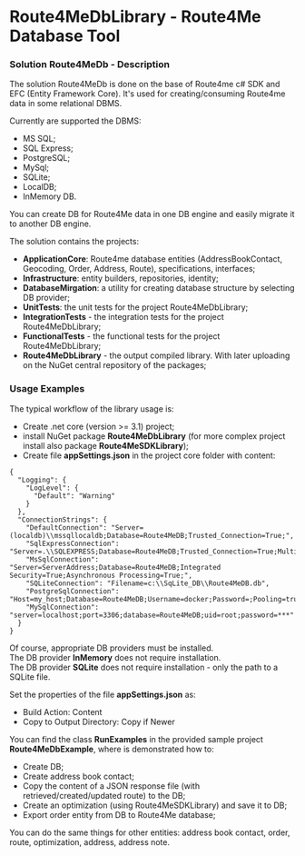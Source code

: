 # Route4MeDbLibrary - Route4Me Database Tool


### Solution Route4MeDb - Description  

The solution Route4MeDb is done on the base of Route4me c# SDK and EFC (Entity Framework Core). It's used for creating/consuming Route4me data in some relational DBMS.

Currently are supported the DBMS:  
- MS SQL;
- SQL Express;
- PostgreSQL;
- MySql;
- SQLite;
- LocalDB;
- InMemory DB.

You can create DB for Route4Me data in one DB engine and easily migrate it to another DB engine.

The solution contains the projects:

- **ApplicationCore**: Route4me database entities (AddressBookContact, Geocoding, Order, Address, Route), specifications, interfaces;  
- **Infrastructure**: entity builders, repositories, identity;
- **DatabaseMirgation**: a utility for creating database structure by selecting DB provider;
- **UnitTests**: the unit tests for the project Route4MeDbLibrary;
- **IntegrationTests** - the integration tests for the project Route4MeDbLibrary; 
- **FunctionalTests** - the functional tests for the project Route4MeDbLibrary; 
- **Route4MeDbLibrary** - the output compiled library. With later uploading on the NuGet central repository of the packages;

### Usage Examples 
The typical workflow of the library usage is:  
- Create .net core (version >= 3.1) project; 
- install NuGet package **Route4MeDbLibrary** (for more complex project install also package **Route4MeSDKLibrary**);
- Create file **appSettings.json** in the project core folder with content:
```
{
  "Logging": {
    "LogLevel": {
      "Default": "Warning"
    }
  },
  "ConnectionStrings": {
    "DefaultConnection": "Server=(localdb)\\mssqllocaldb;Database=Route4MeDB;Trusted_Connection=True;",
    "SqlExpressConnection": "Server=.\\SQLEXPRESS;Database=Route4MeDB;Trusted_Connection=True;MultipleActiveResultSets=true",
    "MsSqlConnection": "Server=ServerAddress;Database=Route4MeDB;Integrated Security=True;Asynchronous Processing=True;",
    "SQLiteConnection": "Filename=c:\\SqLite_DB\\Route4MeDB.db",
    "PostgreSqlConnection": "Host=my_host;Database=Route4MeDB;Username=docker;Password=;Pooling=true;",
    "MySqlConnection": "server=localhost;port=3306;database=Route4MeDB;uid=root;password=***"
  }
}
``` 
Of course, appropriate DB providers must be installed.  
The DB provider **InMemory** does not require installation.  
The DB provider **SQLite** does not require installation - only the path to a SQLite file.  

Set the properties of the file **appSettings.json** as:  
- Build Action: Content  
- Copy to Output Directory: Copy if Newer  

You can find the class **RunExamples** in the provided sample project **Route4MeDbExample**, where is demonstrated how to:  
- Create DB;  
- Create address book contact;  
- Copy the content of a JSON response file (with retrieved/created/updated route) to the DB;  
- Create an optimization (using Route4MeSDKLibrary) and save it to DB;  
- Export order entity from DB to Route4Me database;  

You can do the same things for other entities: address book contact, order, route, optimization, address, address note.


